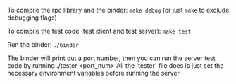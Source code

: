 To compile the rpc library and the binder:
`make debug` (or just `make` to exclude debugging flags)

To compile the test code (test client and test server):
`make test`

Run the binder:
`./binder`

The binder will print out a port number, then you can run the server test code by running ./tester <port_num>
All the 'tester' file does is just set the necessary environment variables before running the server
